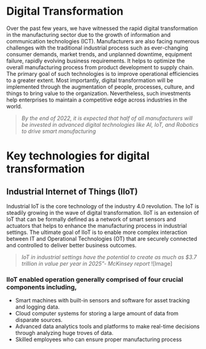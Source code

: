 # Digital Transformation
Over the past few years, we have witnessed the rapid digital transformation in the manufacturing sector due to the growth of information and communication technologies (ICT). Manufacturers are also facing numerous challenges with the traditional industrial process such as ever-changing consumer demands, market trends, and unplanned downtime, equipment failure, rapidly evolving business requirements. 
It helps to optimize the overall manufacturing process from product development to supply chain. The primary goal of such technologies is to improve operational efficiencies to a greater extent. Most importantly, digital transformation will be implemented through the augmentation of people, processes, culture, and things to bring value to the organization. Nevertheless, such investments help enterprises to maintain a competitive edge across industries in the world.  
>*By the end of 2022, it is expected that half of all manufacturers will be invested in advanced digital technologies like AI, IoT, and Robotics to drive smart manufacturing* 
# Key technologies for digital transformation
## Industrial Internet of Things (IIoT)
Industrial IoT is the core technology of the industry 4.0 revolution. The IoT is steadily growing in the wave of digital transformation. IIoT is an extension of IoT that can be formally defined as a network of smart sensors and actuators that helps to enhance the manufacturing process in industrial settings. The ultimate goal of IIoT is to enable more complex interaction between IT and Operational Technologies (OT) that are securely connected and controlled to deliver better business outcomes.
>*IoT in industrial settings have the potential to create as much as $3.7 trillion in value per year in 2025”- McKinsey report*
![Image]
### IIoT enabled operation generally comprised of four crucial components including,
- Smart machines with built-in sensors and software for asset tracking and logging data.
- Cloud computer systems for storing a large amount of data from disparate sources.
- Advanced data analytics tools and platforms to make real-time decisions through analyzing huge troves of data.
- Skilled employees who can ensure proper manufacturing process
